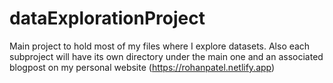 # dataExplorationProject
 Main project to hold most of my files where I explore datasets.
 Also each subproject will have its own directory under the main one and an associated blogpost on my personal website (https://rohanpatel.netlify.app)
